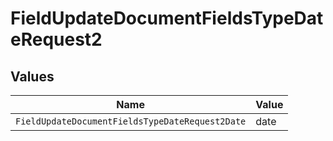 # FieldUpdateDocumentFieldsTypeDateRequest2


## Values

| Name                                            | Value                                           |
| ----------------------------------------------- | ----------------------------------------------- |
| `FieldUpdateDocumentFieldsTypeDateRequest2Date` | date                                            |